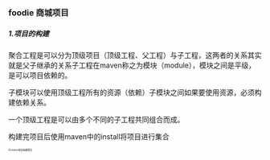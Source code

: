 ### foodie 商城项目



##### 1.项目的构建 

聚合工程是可以分为顶级项目（顶级工程、父工程）与子工程，这两者的关系其实就是父子继承的关系子工程在maven称之为模块（module），模块之间是平级，是可以项目依赖的。

子模块可以使用顶级工程所有的资源（依赖）子模块之间如果要使用资源，必须构建依赖关系。

一个顶级工程是可以由多个不同的子工程共同组合而成。

构建完项目后使用maven中的install将项目进行集合

<img src="https://img-blog.csdnimg.cn/direct/d6c194df00474f268bc00d9eed3feca7.png" alt="maven项目构建聚合" style="zoom:33%;" />